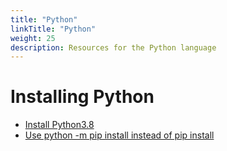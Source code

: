 ```yaml
---
title: "Python"
linkTitle: "Python"
weight: 25
description: Resources for the Python language
---
```


# Installing Python

- [Install Python3.8](https://phoenixnap.com/kb/how-to-install-python-3-ubuntu)
- [Use python -m pip install instead of pip install](https://askubuntu.com/questions/1025793/running-pip3-importerror-cannot-import-name-main)
